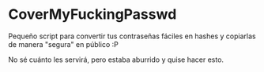 # CoverMyFuckingPasswd

Pequeño script para convertir tus contraseñas fáciles en hashes y copiarlas de manera "segura" en público :P 

No sé cuánto les servirá, pero estaba aburrido y quise hacer esto. 
